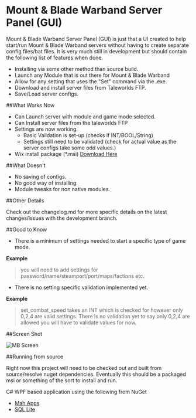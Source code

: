 Mount & Blade Warband Server Panel (GUI)
===

Mount & Blade Warband Server Panel (GUI) is just that a UI created to help start/run Mount & Blade Warband servers without having to create separate config files/bat files. It is very much still in development but should contain the following list of features when done.

- Installing via some other method than source build.
- Launch any Module that is out there for Mount & Blade Warband
- Allow for any setting that uses the "Set" command via the .exe
- Download and install server files from Taleworlds FTP.
- Save/Load server configs.

##What Works Now

* Can Launch server with module and game mode selected.
* Can Install server files from the taleworlds FTP
* Settings are now working.
  * Basic Validation is set-up (checks if INT/BOOL/String)
  * Settings still need to be validated (check for actual value as the server configs take some odd values.)
* Wix install package (*.msi) [Download Here](http://n00bworks.com/MBServerPanel/releases/MBServerPanelInstall.msi)

##What Doesn't

* No saving of configs.
* No good way of installing.
* Module tweaks for non native modules.

##Other Details

Check out the changelog.md for more specific details on the latest changes/issues with the development branch.
  
##Good to Know 

* There is a minimum of settings needed to start a specific type of game mode.

**Example**

>you will need to add settings for password/name/steamport/port/maps/factions etc.

* There is no setting specific validation implemented yet. 

**Example**

>set_combat_speed takes an INT which is checked for however only 0,2,4 are valid settings. There is no validation yet to say only 0,2,4 are allowed you will have to validate values for now.

##Screen Shot

![MB Screen](http://n00bworks.com/img/MBScreen.PNG)

##Running from source

Right now this project will need to be checked out and built from source/resolve nuget dependencies. Eventually this should be a packaged msi or something of the sort to install and run.

C# WPF based application using the following from NuGet
- [Mah Apps](http://mahapps.com/)
- [SQL Lite](http://www.nuget.org/packages/System.Data.SQLite.Core/)
